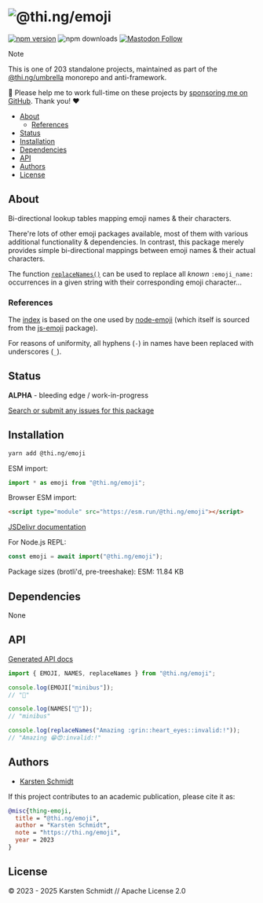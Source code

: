 <!-- This file is generated - DO NOT EDIT! -->
<!-- Please see: https://github.com/thi-ng/umbrella/blob/develop/CONTRIBUTING.md#changes-to-readme-files -->
# ![@thi.ng/emoji](https://raw.githubusercontent.com/thi-ng/umbrella/develop/assets/banners/thing-emoji.svg?2371a385)

[![npm version](https://img.shields.io/npm/v/@thi.ng/emoji.svg)](https://www.npmjs.com/package/@thi.ng/emoji)
![npm downloads](https://img.shields.io/npm/dm/@thi.ng/emoji.svg)
[![Mastodon Follow](https://img.shields.io/mastodon/follow/109331703950160316?domain=https%3A%2F%2Fmastodon.thi.ng&style=social)](https://mastodon.thi.ng/@toxi)

> [!NOTE]
> This is one of 203 standalone projects, maintained as part
> of the [@thi.ng/umbrella](https://github.com/thi-ng/umbrella/) monorepo
> and anti-framework.
>
> 🚀 Please help me to work full-time on these projects by [sponsoring me on
> GitHub](https://github.com/sponsors/postspectacular). Thank you! ❤️

- [About](#about)
  - [References](#references)
- [Status](#status)
- [Installation](#installation)
- [Dependencies](#dependencies)
- [API](#api)
- [Authors](#authors)
- [License](#license)

## About

Bi-directional lookup tables mapping emoji names & their characters.

There're lots of other emoji packages available, most of them with various
additional functionality & dependencies. In contrast, this package merely
provides simple bi-directional mappings between emoji names & their actual
characters.

The function [`replaceNames()`]() can be used to replace all _known_
`:emoji_name:` occurrences in a given string with their corresponding emoji
character...

### References

The
[index](https://github.com/thi-ng/umbrella/blob/develop/packages/emoji/src/emoji.ts)
is based on the one used by
[node-emoji](https://raw.githubusercontent.com/omnidan/node-emoji/master/lib/emoji.json)
(which itself is sourced from the [js-emoji](https://github.com/iamcal/js-emoji)
package).

For reasons of uniformity, all hyphens (`-`) in names have been replaced with
underscores (`_`).

## Status

**ALPHA** - bleeding edge / work-in-progress

[Search or submit any issues for this package](https://github.com/thi-ng/umbrella/issues?q=%5Bemoji%5D+in%3Atitle)

## Installation

```bash
yarn add @thi.ng/emoji
```

ESM import:

```ts
import * as emoji from "@thi.ng/emoji";
```

Browser ESM import:

```html
<script type="module" src="https://esm.run/@thi.ng/emoji"></script>
```

[JSDelivr documentation](https://www.jsdelivr.com/)

For Node.js REPL:

```js
const emoji = await import("@thi.ng/emoji");
```

Package sizes (brotli'd, pre-treeshake): ESM: 11.84 KB

## Dependencies

None

## API

[Generated API docs](https://docs.thi.ng/umbrella/emoji/)

```ts tangle:export/readme.ts
import { EMOJI, NAMES, replaceNames } from "@thi.ng/emoji";

console.log(EMOJI["minibus"]);
// "🚐"

console.log(NAMES["🚐"]);
// "minibus"

console.log(replaceNames("Amazing :grin::heart_eyes::invalid:!"));
// "Amazing 😁😍:invalid:!"
```

## Authors

- [Karsten Schmidt](https://thi.ng)

If this project contributes to an academic publication, please cite it as:

```bibtex
@misc{thing-emoji,
  title = "@thi.ng/emoji",
  author = "Karsten Schmidt",
  note = "https://thi.ng/emoji",
  year = 2023
}
```

## License

&copy; 2023 - 2025 Karsten Schmidt // Apache License 2.0
